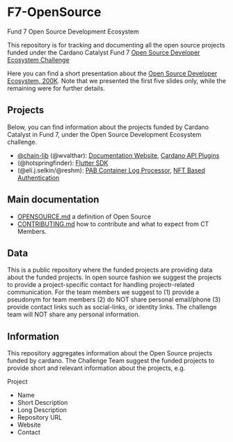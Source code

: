 # F7-OpenSource
Fund 7 Open Source Development Ecosystem

This repository is for tracking and documenting all the open source projects funded under the Cardano Catalyst Fund 7 [Open Source Developer Ecosystem Challenge](https://cardano.ideascale.com/c/idea/368513)

Here you can find a short presentation about the [Open Source Developer Ecosystem, 200K](https://docs.google.com/presentation/d/1p_StC1TrtspI_BSXt16OFnaSFh6gN8A8Ev80U4jU0jc/edit#slide=id.gfbbbab59d4_0_107). Note that we presented the first five slides only, while the remaining were for further details.

## Projects

Below, you can find information about the projects funded by Cardano Catalyst in Fund 7, under the Open Source Development Ecosystem challenge.

- [@chain-lib](funded/chain-lib.md) (@wvalthar): [Documentation Website](https://cardano.ideascale.com/c/idea/380957), [Cardano API Plugins](https://cardano.ideascale.com/c/idea/380949)
- (@hotspringfinder): [Flutter SDK](https://cardano.ideascale.com/c/idea/381288)
- (@eli.j.selkin/@reshm): [PAB Container Log Processor](https://cardano.ideascale.com/c/idea/384450), [NFT Based Authentication](https://cardano.ideascale.com/c/idea/384854)	

## Main documentation

* [OPENSOURCE.md](OPENSOURCE.md) a definition of Open Source
* [CONTRIBUTING.md](CONTRIBUTING.md) how to contribute and what to expect from CT Members.

## Data 

This is a public repository where the funded projects are providing data about the funded projects. 
In open source fashion we suggest the projects to provide a project-specific contact for handling projectr-related communication. 
For the team members we suggest to (1) provide a pseudonym for team members (2) do NOT share personal email/phone (3) provide contact links such as social-links, or identity links. 
The challenge team will NOT share any personal information. 

## Information 

This repository aggregates information about the Open Source projects funded by cardano. 
The Challenge Team suggest the funded projects to provide short and relevant information about the projects, e.g. 

Project
* Name
* Short Description
* Long Description
* Repository URL
* Website
* Contact

